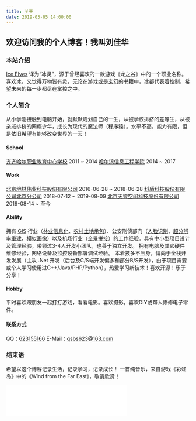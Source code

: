 ```yaml
---
title: 关于
date: 2019-03-05 14:00:00
---
```

<style>
.content-wrap {
    background: #fff;
    margin-bottom: 20px;
    padding: 20px;
}
</style>

## 欢迎访问我的个人博客！我叫刘佳华
### 本站介绍
[Ice Elves](https://iceelves.com/) 译为“冰灵”，源于曾经喜欢的一款游戏《龙之谷》中的一个职业名称。喜欢冰，又觉得万物皆有灵，无论在游戏或是玄幻的书籍中，冰都代表着控制，希望未来的每一步都尽在掌控之中。
### 个人简介
从小学刚接触到电脑开始，就默默规划自己的一生，从被学校排挤的差等生，从被亲戚排挤的网瘾少年，成长为现代的魔法师（程序猿）。水平不高，能力有限，但是依旧希望有能够改变世界的一天！
#### School
[齐齐哈尔职业教育中心学校](http://www.qzjzx.com/) 2011 ~ 2014
[哈尔滨信息工程学院](http://www.hxci.com.cn/) 2014 ~ 2017
#### Work
[北京地林伟业科技股份有限公司](http://www.forestar.com.cn/) 2016-06-28 ~ 2018-06-28
[科盾科技股份有限公司北京分公司](http://www.kedun.com/) 2018-07-12 ~ 2019-08-09
[北京天睿空间科技股份有限公司](http://www.iseetech.com.cn) 2019-08-14 ~ 至今
#### Ability
拥有 [GIS](https://baike.baidu.com/item/%E5%9C%B0%E7%90%86%E4%BF%A1%E6%81%AF%E7%B3%BB%E7%BB%9F/171830?fromtitle=GIS&fromid=31541&fr=aladdin) 行业（[林业信息化](https://baike.baidu.com/item/%E6%9E%97%E4%B8%9A%E4%BF%A1%E6%81%AF%E5%8C%96/2504043?fr=aladdin)、[农村土地承包](https://baike.baidu.com/item/%E5%86%9C%E6%9D%91%E5%9C%9F%E5%9C%B0%E6%89%BF%E5%8C%85/9973496?fr=aladdin)）、公安刑侦部门（[人脸识别](https://baike.baidu.com/item/%E4%BA%BA%E8%84%B8%E8%AF%86%E5%88%AB/4463435?fr=aladdin)、[超分辨率重建](https://baike.baidu.com/item/%E5%9B%BE%E5%83%8F%E8%B6%85%E5%88%86%E8%BE%A8%E7%8E%87/1608635)、[模拟画像](https://baike.baidu.com/item/%E6%A8%A1%E6%8B%9F%E7%94%BB%E5%83%8F/5341100?fr=aladdin)）以及机场行业（[全景拼接](https://baike.baidu.com/item/%E5%85%A8%E6%99%AF/7365702?fr=aladdin)）的工作经验。具有中小型项目设计及管理经验，带领过3-4人开发小团队，也善于独立开发。
拥有电脑及其它硬件维修经验，网络设备及监控设备部署调试经验。
本着技多不压身，偏向于全栈开发发展（主攻 .Net 开发（后台及C/S端开发偏多和部分B/S开发），由于项目需要或个人学习使用过C++/Java/PHP/Python），热爱学习新技术！喜欢开源！乐于分享！
#### Hobby
平时喜欢跟朋友一起打打游戏，看看电影。喜欢摄影，喜欢DIY或帮人修修电子零件。
#### 联系方式
QQ：[623155166](http://wpa.qq.com/msgrd?v=3&uin=623155166&site=qq&menu=yes)
E-Mail：qsbs623@163.com
### 结束语
希望以这个博客记录生活，记录学习，记录成长！
一首纯音乐，来自游戏《彩虹岛》中的《Wind from the Far East》，敬请欣赏！

<iframe frameborder="no" border="0" marginwidth="0" marginheight="0" width="330" height="86" src="//music.163.com/outchain/player?type=2&id=28445602&auto=1&height=66"></iframe>